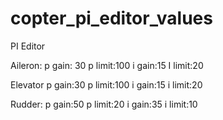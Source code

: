 # copter_pi_editor_values

PI Editor 

Aileron: 
p gain: 30 
p limit:100 
i gain:15 
I limit:20  

Elevator 
p gain:30 
p limit:100 
i gain:15 
i limit:20  

Rudder: 
p gain:50 
p limit:20 
i gain:35 
i limit:10
